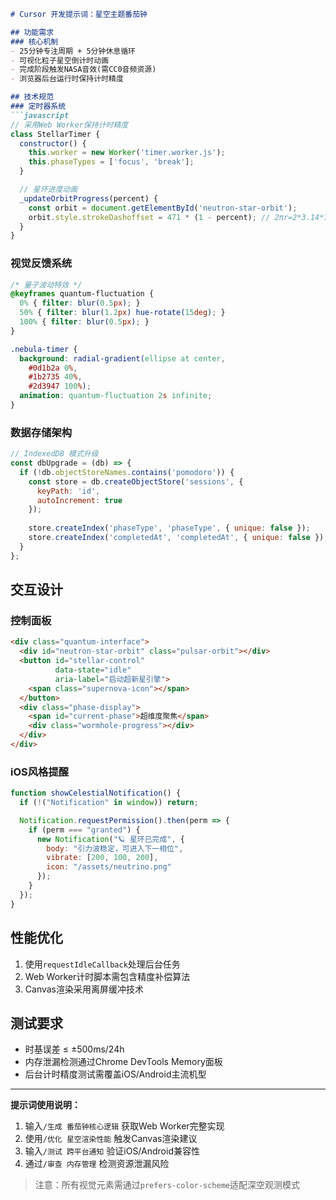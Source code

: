 ```markdown
# Cursor 开发提示词：星空主题番茄钟

## 功能需求
### 核心机制
- 25分钟专注周期 + 5分钟休息循环
- 可视化粒子星空倒计时动画
- 完成阶段触发NASA音效(需CC0音频资源)
- 浏览器后台运行时保持计时精度

## 技术规范
### 定时器系统
```javascript
// 采用Web Worker保持计时精度
class StellarTimer {
  constructor() {
    this.worker = new Worker('timer.worker.js');
    this.phaseTypes = ['focus', 'break'];
  }

  // 星环进度动画
  _updateOrbitProgress(percent) {
    const orbit = document.getElementById('neutron-star-orbit');
    orbit.style.strokeDashoffset = 471 * (1 - percent); // 2πr=2*3.14*75=471
  }
}
```

### 视觉反馈系统
```css
/* 量子波动特效 */
@keyframes quantum-fluctuation {
  0% { filter: blur(0.5px); }
  50% { filter: blur(1.2px) hue-rotate(15deg); }
  100% { filter: blur(0.5px); }
}

.nebula-timer {
  background: radial-gradient(ellipse at center, 
    #0d1b2a 0%,
    #1b2735 40%,
    #2d3947 100%);
  animation: quantum-fluctuation 2s infinite;
}
```

### 数据存储架构
```javascript
// IndexedDB 模式升级
const dbUpgrade = (db) => {
  if (!db.objectStoreNames.contains('pomodoro')) {
    const store = db.createObjectStore('sessions', {
      keyPath: 'id',
      autoIncrement: true
    });
    
    store.createIndex('phaseType', 'phaseType', { unique: false });
    store.createIndex('completedAt', 'completedAt', { unique: false });
  }
};
```

## 交互设计
### 控制面板
```html
<div class="quantum-interface">
  <div id="neutron-star-orbit" class="pulsar-orbit"></div>
  <button id="stellar-control" 
          data-state="idle"
          aria-label="启动超新星引擎">
    <span class="supernova-icon"></span>
  </button>
  <div class="phase-display">
    <span id="current-phase">超维度聚焦</span>
    <div class="wormhole-progress"></div>
  </div>
</div>
```

### iOS风格提醒
```javascript
function showCelestialNotification() {
  if (!("Notification" in window)) return;

  Notification.requestPermission().then(perm => {
    if (perm === "granted") {
      new Notification("🪐 星环已完成", {
        body: "引力波稳定，可进入下一相位",
        vibrate: [200, 100, 200],
        icon: "/assets/neutrino.png"
      });
    }
  });
}
```

## 性能优化
1. 使用`requestIdleCallback`处理后台任务
2. Web Worker计时脚本需包含精度补偿算法
3. Canvas渲染采用离屏缓冲技术

## 测试要求
- 时基误差 ≤ ±500ms/24h
- 内存泄漏检测通过Chrome DevTools Memory面板
- 后台计时精度测试需覆盖iOS/Android主流机型

---

**提示词使用说明：**  
1. 输入`/生成 番茄钟核心逻辑` 获取Web Worker完整实现  
2. 使用`/优化 星空渲染性能` 触发Canvas渲染建议  
3. 输入`/测试 跨平台通知` 验证iOS/Android兼容性  
4. 通过`/审查 内存管理` 检测资源泄漏风险  

> 注意：所有视觉元素需通过`prefers-color-scheme`适配深空观测模式